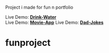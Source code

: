 Project i made for fun n portfolio

Live Demo: <a href="https://man4ct.github.io/funproject/drinkwater/"><b>Drink-Water</b></a><br>
Live Demo: <a href="https://man4ct.github.io/funproject/movie-app/"><b>Movie-App</b></a>
Live Demo: <a href="https://man4ct.github.io/funproject/dad-jokes/"><b>Dad-Jokes</b></a>

# funproject
